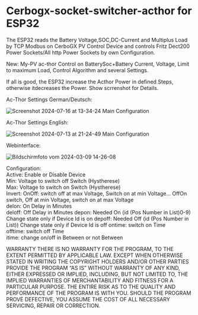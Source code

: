 # Cerbogx-socket-switcher-acthor for ESP32

The ESP32 reads the Battery Voltage,SOC,DC-Current and Multiplus Load by TCP Modbus on CerboGX PV Control Device and controls Fritz Dect200 Power Sockets/All http Power Sockets by own Configuration.

New: My-PV ac-thor Control on BatterySoc+Battery Current, Voltage, Limit to maximum Load, Control Algorithm and several Settings.

If all is good, the ESP32 increase the Acthor Power in defined Steps, otherwise itdecreases the Power.
Show scrrenshot for Details.

Ac-Thor Settings German/Deutsch:

![Screenshot 2024-07-16 at 13-34-24 Main Configuration](https://github.com/user-attachments/assets/7373927a-d08e-4735-ac50-9a6d7a1cda24)


Ac-Thor Settings English:

![Screenshot 2024-07-13 at 21-24-49 Main Configuration](https://github.com/user-attachments/assets/1bcf0ecf-3903-4b89-b82a-b618b348e3f3)


Webinterface:

![Bildschirmfoto vom 2024-03-09 14-26-08](https://github.com/schuppeste/Cerbogx-socket-switcher/assets/3218517/036e7964-a692-43dc-98a9-82bef9a9885e)


Configuration:  
Active: Enable or Disable Device  
Min: Voltage to switch off Switch (Hystherese)  
Max: Voltage to switch on Switch (Hystherese)  
Invert: OnOff: switch off at max Voltage, Switch on at min Voltage... OffOn switch, Off at min Voltage, switch on at max Voltage  
delon: On Delay in Minutes  
deloff: Off Delay in Minutes
depon: Needed On  (id (Pos Number in List)0-9) Change state only if Device Id is on
depoff: Needed Off  (id (Pos Number in List)) Change state only if Device Id is off
ontime: switch on Time  
offtime: switch off Time  
itime: change on/off in Between or not Between 

WARRANTY
THERE IS NO WARRANTY FOR THE PROGRAM, TO THE EXTENT PERMITTED BY APPLICABLE LAW. EXCEPT WHEN OTHERWISE STATED IN WRITING THE COPYRIGHT HOLDERS AND/OR OTHER PARTIES PROVIDE THE PROGRAM “AS IS” WITHOUT WARRANTY OF ANY KIND, EITHER EXPRESSED OR IMPLIED, INCLUDING, BUT NOT LIMITED TO, THE IMPLIED WARRANTIES OF MERCHANTABILITY AND FITNESS FOR A PARTICULAR PURPOSE. THE ENTIRE RISK AS TO THE QUALITY AND PERFORMANCE OF THE PROGRAM IS WITH YOU. SHOULD THE PROGRAM PROVE DEFECTIVE, YOU ASSUME THE COST OF ALL NECESSARY SERVICING, REPAIR OR CORRECTION.
